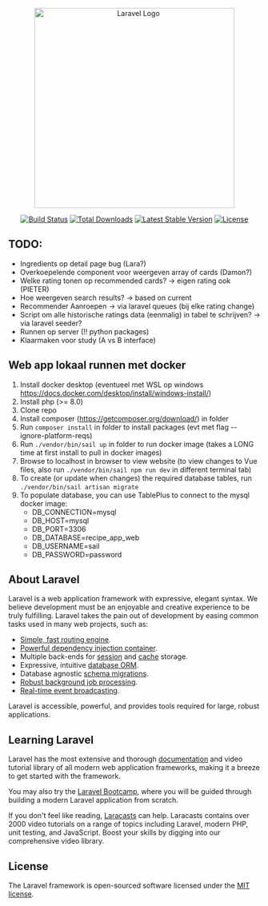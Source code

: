 <p align="center"><a href="https://laravel.com" target="_blank"><img src="https://raw.githubusercontent.com/laravel/art/master/logo-lockup/5%20SVG/2%20CMYK/1%20Full%20Color/laravel-logolockup-cmyk-red.svg" width="400" alt="Laravel Logo"></a></p>

<p align="center">
<a href="https://travis-ci.org/laravel/framework"><img src="https://travis-ci.org/laravel/framework.svg" alt="Build Status"></a>
<a href="https://packagist.org/packages/laravel/framework"><img src="https://img.shields.io/packagist/dt/laravel/framework" alt="Total Downloads"></a>
<a href="https://packagist.org/packages/laravel/framework"><img src="https://img.shields.io/packagist/v/laravel/framework" alt="Latest Stable Version"></a>
<a href="https://packagist.org/packages/laravel/framework"><img src="https://img.shields.io/packagist/l/laravel/framework" alt="License"></a>
</p>

## TODO:
- Ingredients op detail page bug (Lara?)
- Overkoepelende component voor weergeven array of cards (Damon?)
- Welke rating tonen op recommended cards? -> eigen rating ook (PIETER)
- Hoe weergeven search results? -> based on current
- Recommender Aanroepen -> via laravel queues (bij elke rating change)
- Script om alle historische ratings data (eenmalig) in tabel te schrijven? -> via laravel seeder?
- Runnen op server (!! python packages)
- Klaarmaken voor study (A vs B interface)

## Web app lokaal runnen met docker
1. Install docker desktop (eventueel met WSL op windows https://docs.docker.com/desktop/install/windows-install/)
2. Install php (>= 8.0)
3. Clone repo
4. Install composer (https://getcomposer.org/download/) in folder
5. Run `composer install` in folder to install packages (evt met flag --ignore-platform-reqs)
6. Run `./vendor/bin/sail up` in folder to run docker image (takes a LONG time at first install to pull in docker images)
7. Browse to localhost in browser to view website (to view changes to Vue files, also run `./vendor/bin/sail npm run dev` in different terminal tab)
8. To create (or update when changes) the required database tables, run `./vendor/bin/sail artisan migrate`
9. To populate database, you can use TablePlus to connect to the mysql docker image:
   - DB_CONNECTION=mysql
   - DB_HOST=mysql
   - DB_PORT=3306
   - DB_DATABASE=recipe_app_web
   - DB_USERNAME=sail
   - DB_PASSWORD=password

## About Laravel

Laravel is a web application framework with expressive, elegant syntax. We believe development must be an enjoyable and creative experience to be truly fulfilling. Laravel takes the pain out of development by easing common tasks used in many web projects, such as:

- [Simple, fast routing engine](https://laravel.com/docs/routing).
- [Powerful dependency injection container](https://laravel.com/docs/container).
- Multiple back-ends for [session](https://laravel.com/docs/session) and [cache](https://laravel.com/docs/cache) storage.
- Expressive, intuitive [database ORM](https://laravel.com/docs/eloquent).
- Database agnostic [schema migrations](https://laravel.com/docs/migrations).
- [Robust background job processing](https://laravel.com/docs/queues).
- [Real-time event broadcasting](https://laravel.com/docs/broadcasting).

Laravel is accessible, powerful, and provides tools required for large, robust applications.

## Learning Laravel

Laravel has the most extensive and thorough [documentation](https://laravel.com/docs) and video tutorial library of all modern web application frameworks, making it a breeze to get started with the framework.

You may also try the [Laravel Bootcamp](https://bootcamp.laravel.com), where you will be guided through building a modern Laravel application from scratch.

If you don't feel like reading, [Laracasts](https://laracasts.com) can help. Laracasts contains over 2000 video tutorials on a range of topics including Laravel, modern PHP, unit testing, and JavaScript. Boost your skills by digging into our comprehensive video library.

## License

The Laravel framework is open-sourced software licensed under the [MIT license](https://opensource.org/licenses/MIT).
